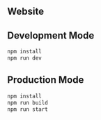 ## Website

## Development Mode

```bash
npm install
npm run dev
```

## Production Mode

```bash
npm install
npm run build
npm run start
```